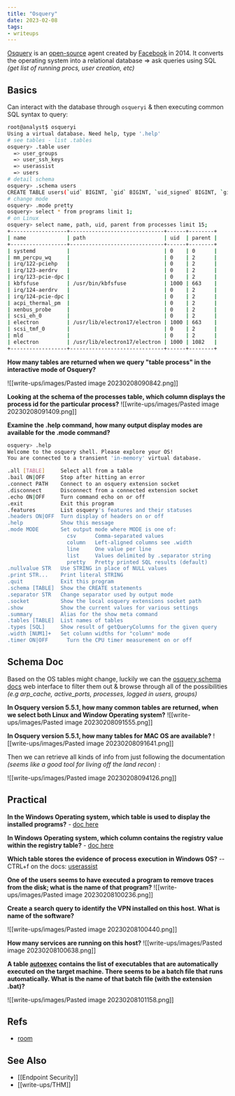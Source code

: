 ```yaml
---
title: "Osquery"
date: 2023-02-08
tags:
- writeups
---
```


[Osquery](https://osquery.io/) is an [open-source](https://github.com/osquery/osquery) agent created by [Facebook](https://engineering.fb.com/2014/10/29/security/introducing-osquery/) in 2014. It converts the operating system into a relational database => ask queries using SQL *(get list of running procs, user creation, etc)*

## Basics

Can interact with the database through `osqueryi` & then executing common SQL syntax to query:

```bash
root@analyst$ osqueryi
Using a virtual database. Need help, type '.help'
# see tables - list .tables
osquery> .table user
  => user_groups
  => user_ssh_keys
  => userassist
  => users
# detail schema
osquery> .schema users
CREATE TABLE users(`uid` BIGINT, `gid` BIGINT, `uid_signed` BIGINT, `gid_signed` BIGINT, `username` TEXT, `description` TEXT, `directory` TEXT, `shell` TEXT, `uuid` TEXT, `type` TEXT, `is_hidden` INTEGER HIDDEN, `pid_with_namespace` INTEGER HIDDEN, PRIMARY KEY (`uid`, `username`, `uuid`, `pid_with_namespace`)) WITHOUT ROWID;
# change mode
osquery> .mode pretty
osquery> select * from programs limit 1;
# on Linux
osquery> select name, path, uid, parent from processes limit 15;
+------------------+------------------------------+------+--------+
| name             | path                         | uid  | parent |
+------------------+------------------------------+------+--------+
| systemd          |                              | 0    | 0      |
| mm_percpu_wq     |                              | 0    | 2      |
| irq/122-pciehp   |                              | 0    | 2      |
| irq/123-aerdrv   |                              | 0    | 2      |
| irq/123-pcie-dpc |                              | 0    | 2      |
| kbfsfuse         | /usr/bin/kbfsfuse            | 1000 | 663    |
| irq/124-aerdrv   |                              | 0    | 2      |
| irq/124-pcie-dpc |                              | 0    | 2      |
| acpi_thermal_pm  |                              | 0    | 2      |
| xenbus_probe     |                              | 0    | 2      |
| scsi_eh_0        |                              | 0    | 2      |
| electron         | /usr/lib/electron17/electron | 1000 | 663    |
| scsi_tmf_0       |                              | 0    | 2      |
| mld              |                              | 0    | 2      |
| electron         | /usr/lib/electron17/electron | 1000 | 1082   |
+------------------+------------------------------+------+--------+
```


**How many tables are returned when we query "table process" in the interactive mode of Osquery?**

![[write-ups/images/Pasted image 20230208090842.png]]

**Looking at the schema of the processes table, which column displays the process id for the particular process?**
![[write-ups/images/Pasted image 20230208091409.png]]

**Examine the .help command, how many output display modes are available for the .mode command?**

```bash
osquery> .help
Welcome to the osquery shell. Please explore your OS!
You are connected to a transient 'in-memory' virtual database.

.all [TABLE]     Select all from a table
.bail ON|OFF     Stop after hitting an error
.connect PATH    Connect to an osquery extension socket
.disconnect      Disconnect from a connected extension socket
.echo ON|OFF     Turn command echo on or off
.exit            Exit this program
.features        List osquery's features and their statuses
.headers ON|OFF  Turn display of headers on or off
.help            Show this message
.mode MODE       Set output mode where MODE is one of:
                   csv      Comma-separated values
                   column   Left-aligned columns see .width
                   line     One value per line
                   list     Values delimited by .separator string
                   pretty   Pretty printed SQL results (default)
.nullvalue STR   Use STRING in place of NULL values
.print STR...    Print literal STRING
.quit            Exit this program
.schema [TABLE]  Show the CREATE statements
.separator STR   Change separator used by output mode
.socket          Show the local osquery extensions socket path
.show            Show the current values for various settings
.summary         Alias for the show meta command
.tables [TABLE]  List names of tables
.types [SQL]     Show result of getQueryColumns for the given query
.width [NUM1]+   Set column widths for "column" mode
.timer ON|OFF      Turn the CPU timer measurement on or off

```


## Schema Doc
Based on the OS tables might change, luckily we can the [osquery schema docs](https://osquery.io/schema/5.7.0/) web interface to filter them out & browse through all of the possibilities *(e.g arp_cache, active_ports, processes, logged in users, groups)* 

**In Osquery version 5.5.1, how many common tables are returned, when we select both Linux and Window Operating system?**
![[write-ups/images/Pasted image 20230208091555.png]]

**In Osquery version 5.5.1, how many tables for MAC OS are available?**
![[write-ups/images/Pasted image 20230208091641.png]]

Then we can retrieve all kinds of info from just following the documentation *(seems like a good tool for living off the land recon)* :

![[write-ups/images/Pasted image 20230208094126.png]]

## Practical
**In the Windows Operating system, which table is used to display the installed programs?** - [doc here](https://osquery.io/schema/5.7.0/#programs)

**In Windows Operating system, which column contains the registry value within the registry table?** - [doc here](https://osquery.io/schema/5.7.0/#registry)

**Which table stores the evidence of process execution in Windows OS?** -- CTRL+f on the docs: [userassist](https://osquery.io/schema/5.7.0/#userassist)

**One of the users seems to have executed a program to remove traces from the disk; what is the name of that program?**
![[write-ups/images/Pasted image 20230208100236.png]]

**Create a search query to identify the VPN installed on this host. What is name of the software?**

![[write-ups/images/Pasted image 20230208100440.png]]

**How many services are running on this host?**
![[write-ups/images/Pasted image 20230208100638.png]]

**A table [autoexec](https://osquery.io/schema/5.7.0/#autoexec) contains the list of executables that are automatically executed on the target machine. There seems to be a batch file that runs automatically. What is the name of that batch file (with the extension .bat)?**

![[write-ups/images/Pasted image 20230208101158.png]]


## Refs
- [room](https://tryhackme.com/room/osqueryf8)

## See Also
- [[Endpoint Security]] 
- [[write-ups/THM]]
